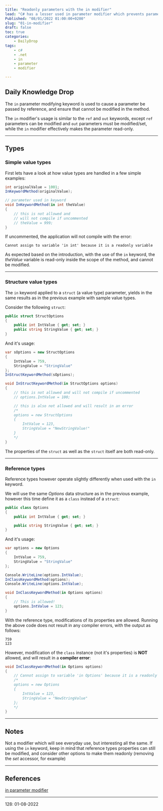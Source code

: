 ```yaml
---
title: "Readonly parameters with the in modifier"
lead: "C# has a lesser used in parameter modifier which prevents parameter value modification"
Published: "08/01/2022 01:00:00+0200"
slug: "01-in-modifier"
draft: false
toc: true
categories:
    - DailyDrop
tags:
    - c#
    - .net
    - in
    - parameter
    - modifier

---
```


## Daily Knowledge Drop

The `in` parameter modifying keyword is used to cause a parameter be passed by reference, and ensure that cannot be modified in the method.

The `in` modifier's usage is similar to the `ref` and `out` keywords, except `ref` parameters can be modified and `out` parameters must be modified/set, while the `in` modifier effectively makes the parameter read-only.

---

## Types
### Simple value types

First lets have a look at how value types are handled in a few simple examples:

``` csharp
int originalValue = 1001;
InKeywordMethod(originalValue);

// parameter used in keyword
void InKeywordMethod(in int theValue)
{
    // this is not allowed and 
    // will not compile if uncommented
    // theValue = 999;
}

```

If uncommented, the application will not compile with the error:

``` terminal
Cannot assign to variable 'in int' because it is a readonly variable
```

As expected based on the introduction, with the use of the `in` keyword, the _theValue_ variable is read-only inside the scope of the method, and cannot be modified.

---

### Structure value types

The `in` keyword applied to a `struct` (a value type) parameter, yields in the same results as in the previous example with sample value types.

Consider the following `struct`:

``` csharp
public struct StructOptions
{
    public int IntValue { get; set; }
    public string StringValue { get; set; }
}
```

And it's usage:

``` csharp
var sOptions = new StructOptions
{
    IntValue = 759,
    StringValue = "StringValue"
};
InStructKeywordMethod(sOptions);

void InStructKeywordMethod(in StructOptions options)
{
    // this is not allowed and will not compile if uncommented
    // options.IntValue = 100;

    // this is also not allowed and will result in an error
    /*
    options = new StructOptions
    {
        IntValue = 123,
        StringValue = "NewStringValue!"
    }
    */
}

```

The properties of the `struct` as well as the `struct` itself are both read-only.

---

### Reference types

Reference types however operate slightly differently when used with the `in` keyword.

We will use the same _Options_ data structure as in the previous example, however this time define it as a `class` instead of a `struct`:

``` csharp
public class Options
{
    public int IntValue { get; set; }

    public string StringValue { get; set; }
}
```

And it's usage:

``` csharp
var options = new Options
{
    IntValue = 759,
    StringValue = "StringValue"
};

Console.WriteLine(options.IntValue);
InClassKeywordMethod(options);
Console.WriteLine(options.IntValue);

void InClassKeywordMethod(in Options options)
{
    // This is allowed!
    options.IntValue = 123;
}
```

With the reference type, modifications of its properties are allowed. Running the above code does not result in any compiler errors, with the output as follows:

``` terminal
759
123
```

However, modification of the `class` instance (not it's properties) is **NOT** allowed, and will result in a **compiler error**:

``` csharp
void InClassKeywordMethod(in Options options)
{
    // Cannot assign to variable 'in Options' because it is a readonly variable
    /*
    options = new Options
    {
        IntValue = 123,
        StringValue = "NewStringValue"
    };
    */
}
```
---

## Notes

Not a modifier which will see everyday use, but interesting all the same. If using the `in` keyword, keep in mind that reference types properties can still be modified, and consider other options to make them readonly (removing the _set_ accessor, for example)

---

## References

[in parameter modifier](https://docs.microsoft.com/en-us/dotnet/csharp/language-reference/keywords/in-parameter-modifier)   

---

<?# DailyDrop ?>128: 01-08-2022<?#/ DailyDrop ?>
